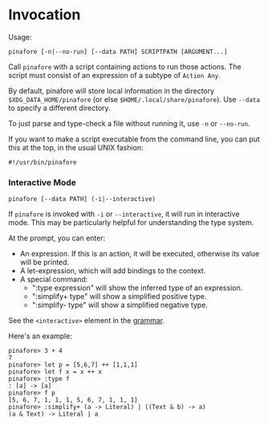 # Invocation

Usage:
```text
pinafore [-n|--no-run] [--data PATH] SCRIPTPATH [ARGUMENT...]
```

Call `pinafore` with a script containing actions to run those actions.
The script must consist of an expression of a subtype of `Action Any`.

By default, pinafore will store local information in the directory `$XDG_DATA_HOME/pinafore` (or else `$HOME/.local/share/pinafore`).
Use `--data` to specify a different directory.

To just parse and type-check a file without running it, use `-n` or `--no-run`.

If you want to make a script executable from the command line, you can put this at the top, in the usual UNIX fashion:

```text
#!/usr/bin/pinafore
```

### Interactive Mode

```text
pinafore [--data PATH] (-i|--interactive)
```

If `pinafore` is invoked with `-i` or `--interactive`, it will run in interactive mode.
This may be particularly helpful for understanding the type system.

At the prompt, you can enter:

* An expression. If this is an action, it will be executed, otherwise its value will be printed.
* A let-expression, which will add bindings to the context.
* A special command:
    * ":type expression" will show the inferred type of an expression.
    * ":simplify+ type" will show a simplified positive type.
    * ":simplify- type" will show a simplified negative type.

See the `<interactive>` element in the [grammar](syntax.md#grammar).

Here's an example:

```text
pinafore> 3 + 4
7
pinafore> let p = [5,6,7] ++ [1,1,1]
pinafore> let f x = x ++ x
pinafore> :type f
: [a] -> [a]
pinafore> f p
[5, 6, 7, 1, 1, 1, 5, 6, 7, 1, 1, 1]
pinafore> :simplify+ (a -> Literal) | ((Text & b) -> a)
(a & Text) -> Literal | a
```
